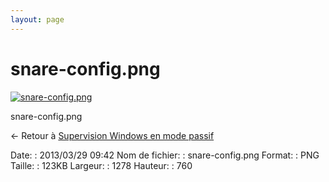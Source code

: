 ```yaml
---
layout: page
---
```


snare-config.png
================

[![snare-config.png](/assets/media/snare-config.png@cache=&w=899&h=535 "snare-config.png")](/assets/media/snare-config.png@cache= "Afficher le fichier original")

snare-config.png

← Retour à [Supervision Windows en mode
passif](../nagios/supervision-windows-passif.html "nagios:supervision-windows-passif")

Date:
:   2013/03/29 09:42
Nom de fichier:
:   snare-config.png
Format:
:   PNG
Taille:
:   123KB
Largeur:
:   1278
Hauteur:
:   760

